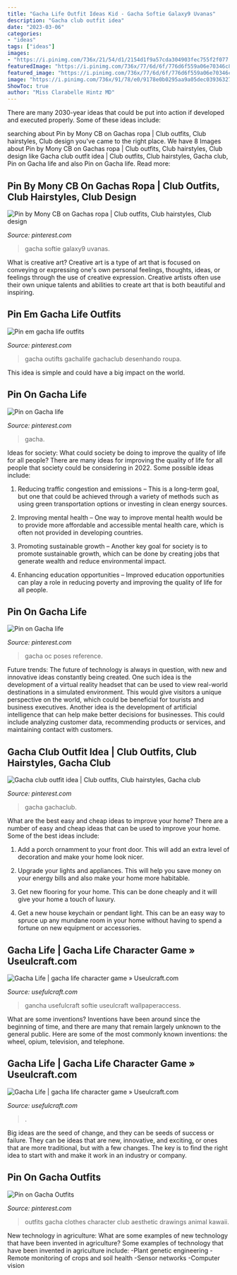 ```yaml
---
title: "Gacha Life Outfit Ideas Kid - Gacha Softie Galaxy9 Uvanas"
description: "Gacha club outfit idea"
date: "2023-03-06"
categories:
- "ideas"
tags: ["ideas"]
images:
- "https://i.pinimg.com/736x/21/54/d1/2154d1f9a57cda304903fec755f2f077.jpg"
featuredImage: "https://i.pinimg.com/736x/77/6d/6f/776d6f559a06e70346c809dd764880b8.jpg"
featured_image: "https://i.pinimg.com/736x/77/6d/6f/776d6f559a06e70346c809dd764880b8.jpg"
image: "https://i.pinimg.com/736x/91/78/e0/9178e0b0295aa9a05dec03936327ec04.jpg"
ShowToc: true
author: "Miss Clarabelle Hintz MD"
---
```



There are many 2030-year ideas that could be put into action if developed and executed properly. Some of these ideas include:

	

		
searching about Pin by Mony CB on Gachas ropa | Club outfits, Club hairstyles, Club design you've came to the right place. We have 8 Images about Pin by Mony CB on Gachas ropa | Club outfits, Club hairstyles, Club design like Gacha club outfit idea | Club outfits, Club hairstyles, Gacha club, Pin on Gacha life and also Pin on Gacha life. Read more:
		
    
## Pin By Mony CB On Gachas Ropa | Club Outfits, Club Hairstyles, Club Design

<img loading=lazy src="https://i.pinimg.com/736x/43/1a/73/431a737669a31d91c22080f2416575e6.jpg" onerror="this.onerror=null;this.src='https://tse4.mm.bing.net/th?id=OIP.8WrjrSQTVRPUtaQz5vJq3AHaGx&amp;pid=15.1';" alt="Pin by Mony CB on Gachas ropa | Club outfits, Club hairstyles, Club design">

_Source: pinterest.com_

>gacha softie galaxy9 uvanas. 

	

What is creative art?
Creative art is a type of art that is focused on conveying or expressing one's own personal feelings, thoughts, ideas, or feelings through the use of creative expression. Creative artists often use their own unique talents and abilities to create art that is both beautiful and inspiring.

    
## Pin Em Gacha Life Outfits

<img loading=lazy src="https://i.pinimg.com/736x/91/78/e0/9178e0b0295aa9a05dec03936327ec04.jpg" onerror="this.onerror=null;this.src='https://tse1.mm.bing.net/th?id=OIP.jlbjGfWp7TTKCm19VoqlVQHaHa&amp;pid=15.1';" alt="Pin em gacha life outfits">

_Source: pinterest.com_

>gacha outifts gachalife gachaclub desenhando roupa. 

	

This idea is simple and could have a big impact on the world.

    
## Pin On Gacha Life

<img loading=lazy src="https://i.pinimg.com/736x/77/6d/6f/776d6f559a06e70346c809dd764880b8.jpg" onerror="this.onerror=null;this.src='https://tse4.mm.bing.net/th?id=OIP.6h1dAkeILYBTJVPqeMX7fgHaEK&amp;pid=15.1';" alt="Pin on Gacha life">

_Source: pinterest.com_

>gacha. 

	

Ideas for society: What could society be doing to improve the quality of life for all people?
There are many ideas for improving the quality of life for all people that society could be considering in 2022. Some possible ideas include: 
1. Reducing traffic congestion and emissions – This is a long-term goal, but one that could be achieved through a variety of methods such as using green transportation options or investing in clean energy sources. 

2. Improving mental health – One way to improve mental health would be to provide more affordable and accessible mental health care, which is often not provided in developing countries. 

3. Promoting sustainable growth – Another key goal for society is to promote sustainable growth, which can be done by creating jobs that generate wealth and reduce environmental impact. 

4. Enhancing education opportunities – Improved education opportunities can play a role in reducing poverty and improving the quality of life for all people. 


    
## Pin On Gacha Life

<img loading=lazy src="https://i.pinimg.com/736x/82/a7/b9/82a7b91eaa8128c36850bf1f688fa05c.jpg" onerror="this.onerror=null;this.src='https://tse2.mm.bing.net/th?id=OIP.STMc1_lSKzEna55mq2NIsAHaHr&amp;pid=15.1';" alt="Pin on Gacha life">

_Source: pinterest.com_

>gacha oc poses reference. 

	

Future trends:
The future of technology is always in question, with new and innovative ideas constantly being created. One such idea is the development of a virtual reality headset that can be used to view real-world destinations in a simulated environment. This would give visitors a unique perspective on the world, which could be beneficial for tourists and business executives. Another idea is the development of artificial intelligence that can help make better decisions for businesses. This could include analyzing customer data, recommending products or services, and maintaining contact with customers.

    
## Gacha Club Outfit Idea | Club Outfits, Club Hairstyles, Gacha Club

<img loading=lazy src="https://i.pinimg.com/736x/3e/0e/d8/3e0ed85664006c52bb7e0faf67a50ffb.jpg" onerror="this.onerror=null;this.src='https://tse1.mm.bing.net/th?id=OIP.cuID_0uJfzll-YD7qQhPhgHaHY&amp;pid=15.1';" alt="Gacha club outfit idea | Club outfits, Club hairstyles, Gacha club">

_Source: pinterest.com_

>gacha gachaclub. 

	

What are the best easy and cheap ideas to improve your home?
There are a number of easy and cheap ideas that can be used to improve your home. Some of the best ideas include:
1. Add a porch ornamment to your front door. This will add an extra level of decoration and make your home look nicer.

2. Upgrade your lights and appliances. This will help you save money on your energy bills and also make your home more habitable.

3. Get new flooring for your home. This can be done cheaply and it will give your home a touch of luxury.

4. Get a new house keychain or pendant light. This can be an easy way to spruce up any mundane room in your home without having to spend a fortune on new equipment or accessories.

    
## Gacha Life | Gacha Life Character Game » Useulcraft.com

<img loading=lazy src="https://www.usefulcraft.com/wp-content/uploads/2019/12/gacha-life-2.jpg" onerror="this.onerror=null;this.src='https://tse4.mm.bing.net/th?id=OIP.s6qITvU-pWOKq2-SYoVtbgHaNK&amp;pid=15.1';" alt="Gacha Life | gacha life character game » Useulcraft.com">

_Source: usefulcraft.com_

>gancha usefulcraft softie useulcraft wallpaperaccess. 

	

What are some inventions?
Inventions have been around since the beginning of time, and there are many that remain largely unknown to the general public. Here are some of the most commonly known inventions: the wheel, opium, television, and telephone.

    
## Gacha Life | Gacha Life Character Game » Useulcraft.com

<img loading=lazy src="https://www.usefulcraft.com/wp-content/uploads/2019/12/gacha-life-3.jpg" onerror="this.onerror=null;this.src='https://tse2.mm.bing.net/th?id=OIP.eftBtdMi6fXz49XIH2tK9AHaIG&amp;pid=15.1';" alt="Gacha Life | gacha life character game » Useulcraft.com">

_Source: usefulcraft.com_

>. 

	

Big ideas are the seed of change, and they can be seeds of success or failure. They can be ideas that are new, innovative, and exciting, or ones that are more traditional, but with a few changes. The key is to find the right idea to start with and make it work in an industry or company.

    
## Pin On Gacha Outfits

<img loading=lazy src="https://i.pinimg.com/736x/21/54/d1/2154d1f9a57cda304903fec755f2f077.jpg" onerror="this.onerror=null;this.src='https://tse1.mm.bing.net/th?id=OIP.lE6hPosyNh4_yVaYMUPBHwHaHa&amp;pid=15.1';" alt="Pin on Gacha Outfits">

_Source: pinterest.com_

>outfits gacha clothes character club aesthetic drawings animal kawaii. 

	

New technology in agriculture: What are some examples of new technology that have been invented in agriculture?
Some examples of technology that have been invented in agriculture include:
-Plant genetic engineering
-Remote monitoring of crops and soil health 
-Sensor networks 
-Computer vision

